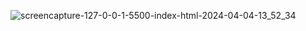 ![screencapture-127-0-0-1-5500-index-html-2024-04-04-13_52_34](https://github.com/PatilN23/Calculator-using-JS/assets/146844731/093163a4-c66d-4771-986e-71da4e824157)
